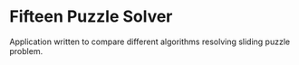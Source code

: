 # Fifteen Puzzle Solver
Application written to compare different algorithms resolving sliding puzzle problem.
